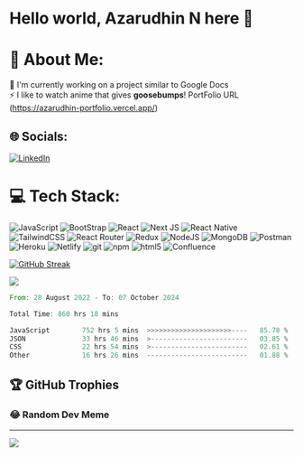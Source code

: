 <!-- **Azarudhin/Azarudhin** is a ✨ _special_ ✨ repository because its `README.md` (this file) appears on your GitHub profile. -->

# Hello world, Azarudhin N here 👋

# 💫 About Me:
🔭 I'm currently working on a project similar to Google Docs <br>⚡ I like to watch anime that gives <b>goosebumps</b>!
PortFolio URL (https://azarudhin-portfolio.vercel.app/)

## 🌐 Socials:
[![LinkedIn](https://img.shields.io/badge/LinkedIn-%230077B5.svg?logo=linkedin&logoColor=white)](https://www.linkedin.com/in/azarudhin-n-8a4350248/) 

# 💻 Tech Stack:
![JavaScript](https://img.shields.io/badge/javascript-%23323330.svg?style=for-the-badge&logo=javascript&logoColor=%23F7DF1E) ![BootStrap](https://img.shields.io/badge/bootstrap-%23323330.svg?style=for-the-badge&logo=bootstrap&logoColor=%23F7DF1E)  ![React](https://img.shields.io/badge/react-%2320232a.svg?style=for-the-badge&logo=react&logoColor=%2361DAFB) ![Next JS](https://img.shields.io/badge/Next-black?style=for-the-badge&logo=next.js&logoColor=white) ![React Native](https://img.shields.io/badge/react-native-%23323330.svg?style=for-the-badge&logo=react-native&logoColor=%23F7DF1E) ![TailwindCSS](https://img.shields.io/badge/tailwindcss-%2338B2AC.svg?style=for-the-badge&logo=tailwind-css&logoColor=white) ![React Router](https://img.shields.io/badge/React_Router-CA4245?style=for-the-badge&logo=react-router&logoColor=white) ![Redux](https://img.shields.io/badge/redux-%23593d88.svg?style=for-the-badge&logo=redux&logoColor=white) ![NodeJS](https://img.shields.io/badge/node.js-6DA55F?style=for-the-badge&logo=node.js&logoColor=white) ![MongoDB](https://img.shields.io/badge/MongoDB-%234ea94b.svg?style=for-the-badge&logo=mongodb&logoColor=white) ![Postman](https://img.shields.io/badge/Postman-FF6C37?style=for-the-badge&logo=postman&logoColor=white) ![Heroku](https://img.shields.io/badge/heroku-%23430098.svg?style=for-the-badge&logo=heroku&logoColor=white) ![Netlify](https://img.shields.io/badge/netlify-%23000000.svg?style=for-the-badge&logo=netlify&logoColor=#00C7B7) <img alt="git" src="https://img.shields.io/badge/-Git-F05032?style=for-the-badge&logo=git&logoColor=white" /> <img alt="npm" src="https://img.shields.io/badge/-NPM-CB3837?style=for-the-badge&logo=npm&logoColor=white" /> <img alt="html5" src="https://img.shields.io/badge/-HTML5-E34F26?style=for-the-badge&logo=html5&logoColor=white" /> ![Confluence](https://img.shields.io/badge/confluence-%23172BF4.svg?style=for-the-badge&logo=confluence&logoColor=white)

[![GitHub Streak](https://streak-stats.demolab.com?user=azarudhin&theme=github-dark&border_radius=5)](https://git.io/streak-stats)

![](https://github-readme-stats.vercel.app/api/top-langs/?username=azarudhin&theme=dark&hide_border=true&include_all_commits=true&count_private=true&layout=compact)

<!--START_SECTION:waka-->

```rust
From: 28 August 2022 - To: 07 October 2024

Total Time: 860 hrs 18 mins

JavaScript        752 hrs 5 mins  >>>>>>>>>>>>>>>>>>>>>----   85.78 %
JSON              33 hrs 46 mins  >------------------------   03.85 %
CSS               22 hrs 54 mins  >------------------------   02.61 %
Other             16 hrs 26 mins  -------------------------   01.88 %
```

<!--END_SECTION:waka-->

## 🏆 GitHub Trophies
<!-- ![](https://github-profile-trophy.vercel.app/?username=azarudhin&theme=darkhub&no-frame=false&no-bg=true&margin-w=4) -->


<!-- <details>

![GitHub stats](https://github.com/azarudhin/azarudhin/blob/metrics/github-metrics.svg)
</details> -->

###

<!-- <img src="https://raw.githubusercontent.com/azarudhin/azarudhin/output/snake.svg" alt="Snake animation" /> -->

###

### 😂 Random Dev Meme
<!-- <img src='https://randommeme-five.vercel.app/' style="height: 400px;"/> -->

---

[![](https://visitcount.itsvg.in/api?id=azarudhin&icon=0&color=0)](https://visitcount.itsvg.in)
